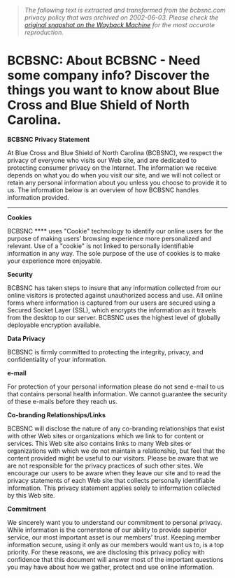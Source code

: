 > *The following text is extracted and transformed from the bcbsnc.com privacy policy that was archived on 2002-06-03. Please check the [original snapshot on the Wayback Machine](https://web.archive.org/web/20020603175338id_/http%3A//www.bcbsnc.com/html/priv_pol.htm) for the most accurate reproduction.*

# BCBSNC: About BCBSNC - Need some company info? Discover the things you want to know about Blue Cross and Blue Shield of North Carolina.

**BCBSNC Privacy Statement**

At Blue Cross and Blue Shield of North Carolina (BCBSNC), we respect the privacy of everyone who visits our Web site, and are dedicated to protecting consumer privacy on the Internet. The information we receive depends on what you do when you visit our site, and we will not collect or retain any personal information about you unless you choose to provide it to us. The information below is an overview of how BCBSNC handles information provided.

* * *

**Cookies**

BCBSNC **** uses "Cookie" technology to identify our online users for the purpose of making users' browsing experience more personalized and relevant. Use of a "cookie" is not linked to personally identifiable information in any way. The sole purpose of the use of cookies is to make your experience more enjoyable. 

**Security**

BCBSNC has taken steps to insure that any information collected from our online visitors is protected against unauthorized access and use. All online forms where information is captured from our users are secured using a Secured Socket Layer (SSL), which encrypts the information as it travels from the desktop to our server. BCBSNC uses the highest level of globally deployable encryption available. 

**Data Privacy**

BCBSNC is firmly committed to protecting the integrity, privacy, and confidentiality of your information.

**e-mail**

For protection of your personal information please do not send e-mail to us that contains personal health information. We cannot guarantee the security of these e-mails before they reach us.

**Co-branding Relationships/Links**

BCBSNC will disclose the nature of any co-branding relationships that exist with other Web sites or organizations which we link to for content or services. This Web site also contains links to many Web sites or organizations with which we do not maintain a relationship, but feel that the content provided might be useful to our visitors. Please be aware that we are not responsible for the privacy practices of such other sites. We encourage our users to be aware when they leave our site and to read the privacy statements of each Web site that collects personally identifiable information. This privacy statement applies solely to information collected by this Web site.

**Commitment**

We sincerely want you to understand our commitment to personal privacy. While information is the cornerstone of our ability to provide superior service, our most important asset is our members' trust. Keeping member information secure, using it only as our members would want us to, is a top priority. For these reasons, we are disclosing this privacy policy with confidence that this document will answer most of the important questions you may have about how we gather, protect and use online information.
